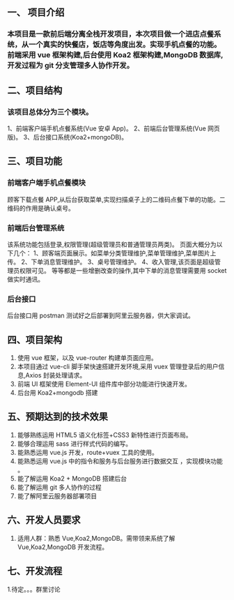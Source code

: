 ## 一、 项目介绍

### 本项目是一款前后端分离全栈开发项目，本次项目做一个进店点餐系统，从一个真实的快餐店，饭店等角度出发。实现手机点餐的功能。前端采用 vue 框架构建,后台使用 Koa2 框架构建,MongoDB 数据库,开发过程为 git 分支管理多人协作开发。

## 二、项目结构

### 该项目总体分为三个模块。

1、前端客户端手机点餐系统(Vue 安卓 App)。
2、前端后台管理系统(Vue 网页版)。
3、后台接口系统(Koa2+mongoDB)。

## 三、项目功能

### 前端客户端手机点餐模块

顾客下载点餐 APP,从后台获取菜单,实现扫描桌子上的二维码点餐下单的功能。二维码的作用是确认桌号。

### 前端后台管理系统

该系统功能包括登录,权限管理(超级管理员和普通管理员两类)。
页面大概分为以下几个：
1、顾客端页面展示。如菜单分类管理维护,菜单管理维护,菜单图片上传。
2、下单消息管理维护。
3、桌号管理维护。
4、收入管理,该页面是超级管理员权限可见。
等等都是一些增删改查的操作,其中下单的消息管理需要用 socket 做实时通讯。

### 后台接口

后台接口用 postman 测试好之后部署到阿里云服务器，供大家调试。

## 四、项目架构

1. 使用 vue 框架，以及 vue-router 构建单页面应用。
2. 本项目通过 vue-cli 脚手架快速搭建开发环境,采用 vuex 管理登录后的用户信息,Axios 封装处理请求。
3. 前端 UI 框架使用 Element-UI 组件库中部分功能进行快速开发。
4. 后台用 Koa2+mongodb 搭建

## 五、预期达到的技术效果

1. 能够熟练运用 HTML5 语义化标签+CSS3 新特性进行页面布局。
2. 能够合理运用 sass 进行样式代码的编写。
3. 能熟悉运用 vue.js 开发，route+vuex 工具的使用。
4. 能熟悉运用 vue.js 中的指令和服务与后台服务进行数据交互 ，实现模块功能 。
5. 能了解运用 Koa2 + MongoDB 搭建后台
6. 能了解运用 git 多人协作的过程
7. 能了解阿里云服务器部署项目

## 六、开发人员要求

1. 适用人群：熟悉 Vue,Koa2,MongoDB。需带领来系统了解 Vue,Koa2,MongoDB 开发流程。

## 七、开发流程

1.待定。。。群里讨论
